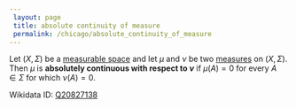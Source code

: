 ```yaml
---
 layout: page
 title: absolute continuity of measure
 permalink: /chicago/absolute_continuity_of_measure
---
```

Let $(X,\Sigma)$ be a [measurable space](https://mathgloss.github.io/MathGloss/chicago/measurable) and let $\mu$ and $\nu$ be two [measures](https://mathgloss.github.io/MathGloss/chicago/measure_space) on $(X,\Sigma)$. Then $\mu$ is **absolutely continuous with respect to $\nu$** if $\mu(A) =0$ for every $A\in \Sigma$ for which $\nu(A)=0$. 

Wikidata ID: [Q20827138](https://www.wikidata.org/wiki/Q20827138)
